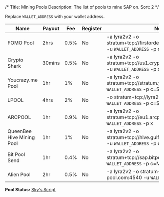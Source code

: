 /*
Title: Mining Pools
Description: The list of pools to mine SAP on.
Sort: 2
*/

Replace `WALLET_ADDRESS` with your wallet address.

| Name | Payout | Fee | Register | Notes |
| --- | --- | --- | --- | --- |
| FOMO Pool | 2hrs | 0.5% | No | -a lyra2v2 -o stratum+tcp://firstordermineroutlook.com:4533 -u `WALLET_ADDRESS`  -p c=Sap |
| Crypto Shark | 30mins | 0.5% | No | -a lyra2v2 -o stratum+tcp://us1.cryptosharkspool.com:3032 -u `WALLET_ADDRESS` -p x |
| Youcrazy.me Pool | 1hr | 1% | No | -a lyra2v2 -o stratum+tcp://stratum.youcrazy.me:4533 -u `WALLET_ADDRESS` -p c=SAP |
| LPOOL | 4hrs | 2% | No | -o stratum+tcp://lyra2v2.lpool.name:12058 -u `WALLET_ADDRESS` -p c=SAP |
| ARCPOOL | 1hr | 0.9% | No | -a lyra2v2 -o stratum+tcp://eu1.arcpool.com:1307 -u `WALLET_ADDRESS` -p x |
| QueenBee Hive Mining Pool | 1hr | 1% | No | -a lyra2v2 -o stratum+tcp://hive.gulfcoastmining.com:4530 -u `WALLET_ADDRESS` -p c=SAP |
| Bit Pool Send | 1hr | 0.4% | No | -a lyra2v2 -o stratum+tcp://sap.bitpoolsend.com:10001 -u `WALLET_ADDRESS` -p c=Methuselah |
| Alien Pool | 2hr | 0.5% | No | -a lyra2v2 -o stratum+tcp://alien-mining-pool.com:4540 -u `WALLET_ADDRESS` -p c=SAP |


__Pool Status:__ [Sky's Script](http://int.youcrazy.me/poolcheck.php)
